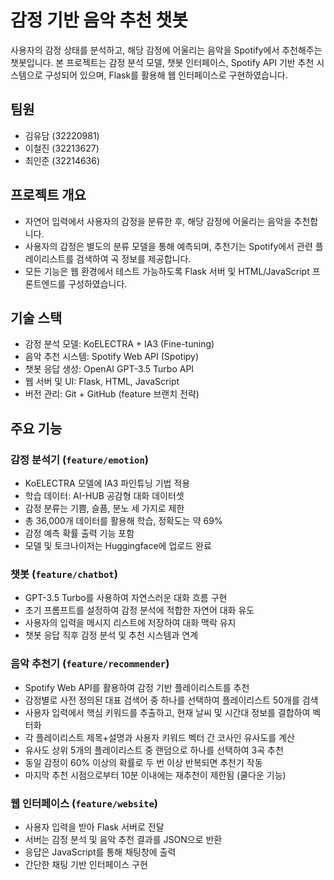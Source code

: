 # 감정 기반 음악 추천 챗봇

사용자의 감정 상태를 분석하고, 해당 감정에 어울리는 음악을 Spotify에서 추천해주는 챗봇입니다. 본 프로젝트는 감정 분석 모델, 챗봇 인터페이스, Spotify API 기반 추천 시스템으로 구성되어 있으며, Flask를 활용해 웹 인터페이스로 구현하였습니다.

## 팀원

- 김유담 (32220981)  
- 이철진 (32213627)  
- 최인준 (32214636)  

## 프로젝트 개요

- 자연어 입력에서 사용자의 감정을 분류한 후, 해당 감정에 어울리는 음악을 추천합니다.
- 사용자의 감정은 별도의 분류 모델을 통해 예측되며, 추천기는 Spotify에서 관련 플레이리스트를 검색하여 곡 정보를 제공합니다.
- 모든 기능은 웹 환경에서 테스트 가능하도록 Flask 서버 및 HTML/JavaScript 프론트엔드를 구성하였습니다.

## 기술 스택

- 감정 분석 모델: KoELECTRA + IA3 (Fine-tuning)
- 음악 추천 시스템: Spotify Web API (Spotipy)
- 챗봇 응답 생성: OpenAI GPT-3.5 Turbo API
- 웹 서버 및 UI: Flask, HTML, JavaScript
- 버전 관리: Git + GitHub (feature 브랜치 전략)

## 주요 기능

### 감정 분석기 (`feature/emotion`)

- KoELECTRA 모델에 IA3 파인튜닝 기법 적용
- 학습 데이터: AI-HUB 공감형 대화 데이터셋
- 감정 분류는 기쁨, 슬픔, 분노 세 가지로 제한
- 총 36,000개 데이터를 활용해 학습, 정확도는 약 69%
- 감정 예측 확률 출력 기능 포함
- 모델 및 토크나이저는 Huggingface에 업로드 완료

### 챗봇 (`feature/chatbot`)

- GPT-3.5 Turbo를 사용하여 자연스러운 대화 흐름 구현
- 초기 프롬프트를 설정하여 감정 분석에 적합한 자연어 대화 유도
- 사용자의 입력을 메시지 리스트에 저장하여 대화 맥락 유지
- 챗봇 응답 직후 감정 분석 및 추천 시스템과 연계

### 음악 추천기 (`feature/recommender`)

- Spotify Web API를 활용하여 감정 기반 플레이리스트를 추천
- 감정별로 사전 정의된 대표 검색어 중 하나를 선택하여 플레이리스트 50개를 검색
- 사용자 입력에서 핵심 키워드를 추출하고, 현재 날씨 및 시간대 정보를 결합하여 벡터화
- 각 플레이리스트 제목+설명과 사용자 키워드 벡터 간 코사인 유사도를 계산
- 유사도 상위 5개의 플레이리스트 중 랜덤으로 하나를 선택하여 3곡 추천
- 동일 감정이 60% 이상의 확률로 두 번 이상 반복되면 추천기 작동
- 마지막 추천 시점으로부터 10분 이내에는 재추천이 제한됨 (쿨다운 기능)

### 웹 인터페이스 (`feature/website`)

- 사용자 입력을 받아 Flask 서버로 전달
- 서버는 감정 분석 및 음악 추천 결과를 JSON으로 반환
- 응답은 JavaScript를 통해 채팅창에 출력
- 간단한 채팅 기반 인터페이스 구현


